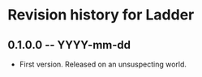 # Revision history for Ladder

## 0.1.0.0 -- YYYY-mm-dd

* First version. Released on an unsuspecting world.
